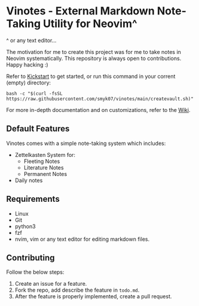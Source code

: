 # Vinotes - External Markdown Note-Taking Utility for Neovim\^

^ or any text editor...

The motivation for me to create this project was for me to take notes in Neovim systematically. This repository is always open to contributions. Happy hacking :)

Refer to [Kickstart](https://github.com/smyk07/vinotes/wiki/1.-Kickstart) to get started, or run this command in your corrent (empty) directory:

```
bash -c "$(curl -fsSL https://raw.githubusercontent.com/smyk07/vinotes/main/createvault.sh)"
```

For more in-depth documentation and on customizations, refer to the [Wiki](https://github.com/smyk07/vinotes/wiki).

## Default Features

Vinotes comes with a simple note-taking system which includes:

- Zettelkasten System for:
  - Fleeting Notes
  - Literature Notes
  - Permanent Notes
- Daily notes

## Requirements

- Linux
- Git
- python3
- fzf
- nvim, vim or any text editor for editing markdown files.

## Contributing

Follow the below steps:

1. Create an issue for a feature.
2. Fork the repo, add describe the feature in `todo.md`.
3. After the feature is properly implemented, create a pull request.
